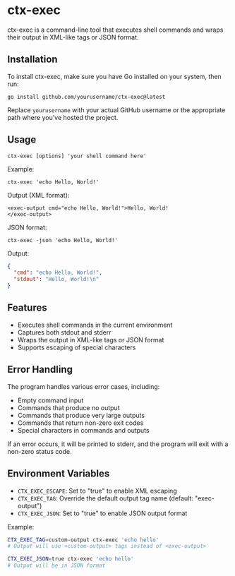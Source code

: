 # ctx-exec

ctx-exec is a command-line tool that executes shell commands and wraps their output in XML-like tags or JSON format.

## Installation

To install ctx-exec, make sure you have Go installed on your system, then run:

```
go install github.com/yourusername/ctx-exec@latest
```

Replace `yourusername` with your actual GitHub username or the appropriate path where you've hosted the project.

## Usage

```
ctx-exec [options] 'your shell command here'
```

Example:
```
ctx-exec 'echo Hello, World!'
```

Output (XML format):
```
<exec-output cmd="echo Hello, World!">Hello, World!
</exec-output>
```

JSON format:
```
ctx-exec -json 'echo Hello, World!'
```

Output:
```json
{
  "cmd": "echo Hello, World!",
  "stdout": "Hello, World!\n"
}
```

## Features

- Executes shell commands in the current environment
- Captures both stdout and stderr
- Wraps the output in XML-like tags or JSON format
- Supports escaping of special characters

## Error Handling

The program handles various error cases, including:
- Empty command input
- Commands that produce no output
- Commands that produce very large outputs
- Commands that return non-zero exit codes
- Special characters in commands and outputs

If an error occurs, it will be printed to stderr, and the program will exit with a non-zero status code.

## Environment Variables

- `CTX_EXEC_ESCAPE`: Set to "true" to enable XML escaping
- `CTX_EXEC_TAG`: Override the default output tag name (default: "exec-output")
- `CTX_EXEC_JSON`: Set to "true" to enable JSON output format

Example:
```bash
CTX_EXEC_TAG=custom-output ctx-exec 'echo hello'
# Output will use <custom-output> tags instead of <exec-output>

CTX_EXEC_JSON=true ctx-exec 'echo hello'
# Output will be in JSON format
```

